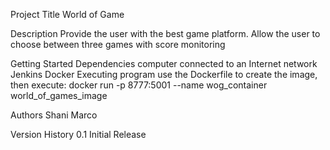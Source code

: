 Project Title
World of Game

Description
Provide the user with the best game platform.
Allow the user to choose between three games with score monitoring

Getting Started
Dependencies
computer connected to an Internet network
Jenkins
Docker
Executing program
use the Dockerfile to create the image, then execute:
docker run -p 8777:5001 --name wog_container world_of_games_image

Authors
Shani Marco

Version History
0.1
Initial Release